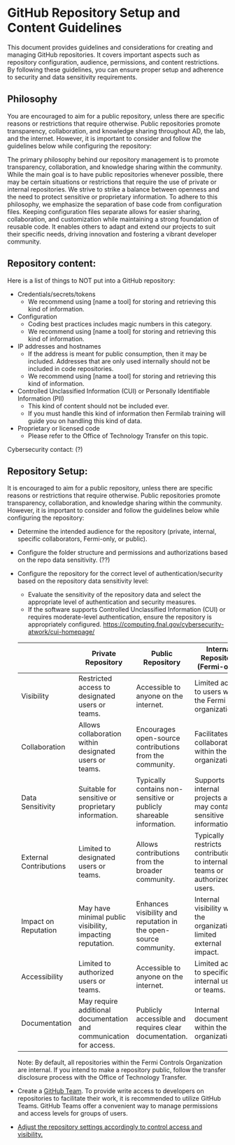 # GitHub Repository Setup and Content Guidelines

This document provides guidelines and considerations for creating and managing GitHub repositories. It covers important aspects such as repository configuration, audience, permissions, and content restrictions. By following these guidelines, you can ensure proper setup and adherence to security and data sensitivity requirements.

## Philosophy

You are encouraged to aim for a public repository, unless there are specific reasons or restrictions that require otherwise. Public repositories promote transparency, collaboration, and knowledge sharing throughout AD, the lab, and the internet. However, it is important to consider and follow the guidelines below while configuring the repository:

The primary philosophy behind our repository management is to promote transparency, collaboration, and knowledge sharing within the community. While the main goal is to have public repositories whenever possible, there may be certain situations or restrictions that require the use of private or internal repositories. We strive to strike a balance between openness and the need to protect sensitive or proprietary information.
To adhere to this philosophy, we emphasize the separation of base code from configuration files. Keeping configuration files separate allows for easier sharing, collaboration, and customization while maintaining a strong foundation of reusable code. It enables others to adapt and extend our projects to suit their specific needs, driving innovation and fostering a vibrant developer community.

## Repository content:

Here is a list of things to NOT put into a GitHub repository:

* Credentials/secrets/tokens
  * We recommend using [name a tool] for storing and retrieving this kind of information.
* Configuration
  * Coding best practices includes magic numbers in this category.
  * We recommend using [name a tool] for storing and retrieving this kind of information.
* IP addresses and hostnames
  * If the address is meant for public consumption, then it may be included. Addresses that are only used internally should not be included in code repositories.
  * We recommend using [name a tool] for storing and retrieving this kind of information.
* Controlled Unclassified Information (CUI) or Personally Identifiable Information (PII)
  * This kind of content should not be included ever.
  * If you must handle this kind of information then Fermilab training will guide you on handling this kind of data.
* Proprietary or licensed code
  * Please refer to the Office of Technology Transfer on this topic.

Cybersecurity contact: (?)

## Repository Setup:

It is encouraged to aim for a public repository, unless there are specific reasons or restrictions that require otherwise. Public repositories promote transparency, collaboration, and knowledge sharing within the community. However, it is important to consider and follow the guidelines below while configuring the repository:

* Determine the intended audience for the repository (private, internal, specific collaborators, Fermi-only, or public).
* Configure the folder structure and permissions and authorizations based on the repo data sensitivity.  (??)
* Configure the repository for the correct level of authentication/security based on the repository data sensitivity level:
  * Evaluate the sensitivity of the repository data and select the appropriate level of authentication and security measures.
  * If the software supports Controlled Unclassified Information (CUI) or requires moderate-level authentication, ensure the repository is appropriately configured. https://computing.fnal.gov/cybersecurity-atwork/cui-homepage/
 

   |            | Private Repository   | Public Repository   | Internal Repository (Fermi-only)   |
   |------------|----------------------|---------------------|------------------------------------|
   | Visibility | Restricted access to designated users or teams. | Accessible to anyone on the internet. | Limited access to users within the Fermi organization. |
   | Collaboration | Allows collaboration within designated users or teams. | Encourages open-source contributions from the community. | Facilitates collaboration within the organization. |
   | Data Sensitivity | Suitable for sensitive or proprietary information. | Typically contains non-sensitive or publicly shareable information. | Supports internal projects and may contain sensitive information. |
   | External Contributions | Limited to designated users or teams. | Allows contributions from the broader community. | Typically restricts contributions to internal teams or authorized users. |
   | Impact on Reputation | May have minimal public visibility, impacting reputation. | Enhances visibility and reputation in the open-source community. | Internal visibility within the organization, limited external impact. |
   | Accessibility | Limited to authorized users or teams. | Accessible to anyone on the internet. | Limited access to specific internal users or teams. |
   | Documentation | May require additional documentation and communication for access. | Publicly accessible and requires clear documentation. | Internal documentation within the organization. |

   Note: By default, all repositories within the Fermi Controls Organization are internal. If you intend to make a repository public, follow the transfer disclosure process with the Office of Technology Transfer.

* Create a [GitHub Team](https://docs.github.com/en/enterprise-cloud@latest/organizations/managing-user-access-to-your-organizations-repositories/managing-team-access-to-an-organization-repository). To provide write access to developers on repositories to facilitate their work, it is recommended to utilize GitHub Teams. GitHub Teams offer a convenient way to manage permissions and access levels for groups of users.
* [Adjust the repository settings accordingly to control access and visibility.](https://docs.github.com/en/enterprise-cloud@latest/repositories/managing-your-repositorys-settings-and-features/managing-repository-settings/setting-repository-visibility#changing-a-repositorys-visibility)
